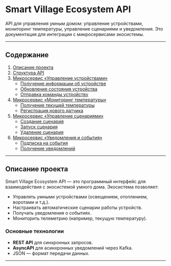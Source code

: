 # Smart Village Ecosystem API

API для управления умным домом: управление устройствами, мониторинг температуры, управление сценариями и уведомления. Это документация для интеграции с микросервисами экосистемы.

---

## Содержание
1. [Описание проекта](#описание-проекта)
2. [Структура API](#структура-api)
3. [Микросервис «Управление устройствами»](#микросервис-управление-устройствами)
    - [Получение информации об устройстве](#11-получение-информации-об-устройстве)
    - [Обновление состояния устройства](#12-обновление-состояния-устройства)
    - [Отправка команды устройству](#13-отправка-команды-устройству)
4. [Микросервис «Мониторинг температуры»](#микросервис-мониторинг-температуры)
    - [Получение текущей температуры](#21-получение-текущей-температуры)
    - [Регистрация нового датчика](#22-регистрация-нового-датчика)
5. [Микросервис «Управление сценариями»](#микросервис-управление-сценариями)
    - [Создание сценария](#31-создание-сценария)
    - [Запуск сценария](#32-запуск-сценария)
    - [Удаление сценария](#33-удаление-сценария)
6. [Микросервис «Уведомления и события»](#микросервис-уведомления-и-события)
    - [Подписка на события](#41-подписка-на-события)
    - [Получение уведомлений](#42-получение-уведомлений)

---

## Описание проекта

Smart Village Ecosystem API — это программный интерфейс для взаимодействия с экосистемой умного дома. Экосистема позволяет:
- Управлять умными устройствами (освещением, отоплением, воротами и т.д.).
- Настраивать автоматические сценарии работы устройств.
- Получать уведомления о событиях.
- Мониторить телеметрию (например, текущую температуру).

### Основные технологии
- **REST API** для синхронных запросов.
- **AsyncAPI** для асинхронных уведомлений через Kafka.
- JSON — формат передачи данных.

---


